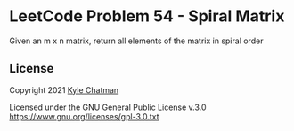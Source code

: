 # LeetCode Problem 54 - Spiral Matrix
Given an m x n matrix, return all elements of the matrix in spiral order

## License
Copyright 2021 [Kyle Chatman](http://www.kchatman.com)

Licensed under the GNU General Public License v.3.0
https://www.gnu.org/licenses/gpl-3.0.txt